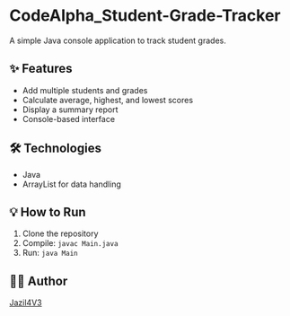 # CodeAlpha_Student-Grade-Tracker

A simple Java console application to track student grades.

## ✨ Features
- Add multiple students and grades
- Calculate average, highest, and lowest scores
- Display a summary report
- Console-based interface

## 🛠 Technologies
- Java
- ArrayList for data handling

## 💡 How to Run
1. Clone the repository
2. Compile: `javac Main.java`
3. Run: `java Main`

## 👨‍💻 Author
[Jazil4V3](https://github.com/Jazil4V3)
